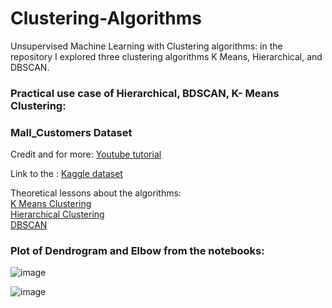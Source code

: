 # Clustering-Algorithms
Unsupervised Machine Learning with Clustering algorithms: in the repository I explored three clustering algorithms K Means,  Hierarchical, and DBSCAN.

### **Practical use case of Hierarchical, BDSCAN, K- Means Clustering:**


### Mall_Customers Dataset

Credit and for more:   [Youtube tutorial](https://www.youtube.com/watch?v=lQt92mh0N8I)

Link to the : [Kaggle dataset](https://www.kaggle.com/datasets/shwetabh123/mall-customers?resource=download)

Theoretical lessons about the algorithms:<br/>
[K Means Clustering](https://www.youtube.com/watch?v=YIGtalP1mv0) <br/>
[Hierarchical Clustering](https://www.youtube.com/watch?v=ijUMKMC4f9I)<br/>
[DBSCAN](https://www.youtube.com/watch?v=RDZUdRSDOok)


### Plot of Dendrogram and Elbow from the notebooks:

![image](https://github.com/Kmohamedalie/Clustering-Algorithms/assets/63104472/67a7d5ca-365b-429c-be79-27daa09761eb)

![image](https://github.com/Kmohamedalie/Clustering-Algorithms/assets/63104472/2e640f0e-1e88-4838-80ab-8fe1b6692a10)


